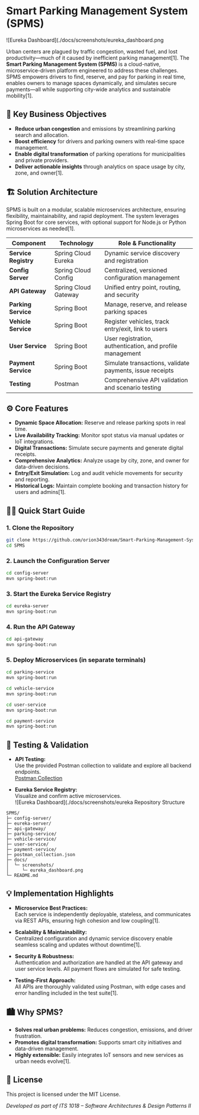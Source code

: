 # Smart Parking Management System (SPMS)

![Eureka Dashboard](./docs/screenshots/eureka_dashboard.png

Urban centers are plagued by traffic congestion, wasted fuel, and lost productivity—much of it caused by inefficient parking management[1]. The **Smart Parking Management System (SPMS)** is a cloud-native, microservice-driven platform engineered to address these challenges. SPMS empowers drivers to find, reserve, and pay for parking in real time, enables owners to manage spaces dynamically, and simulates secure payments—all while supporting city-wide analytics and sustainable mobility[1].

## 🎯 Key Business Objectives

- **Reduce urban congestion** and emissions by streamlining parking search and allocation.
- **Boost efficiency** for drivers and parking owners with real-time space management.
- **Enable digital transformation** of parking operations for municipalities and private providers.
- **Deliver actionable insights** through analytics on space usage by city, zone, and owner[1].

## 🏗️ Solution Architecture

SPMS is built on a modular, scalable microservices architecture, ensuring flexibility, maintainability, and rapid deployment. The system leverages Spring Boot for core services, with optional support for Node.js or Python microservices as needed[1].

| Component             | Technology               | Role & Functionality                                      |
|-----------------------|--------------------------|-----------------------------------------------------------|
| **Service Registry**  | Spring Cloud Eureka      | Dynamic service discovery and registration                |
| **Config Server**     | Spring Cloud Config      | Centralized, versioned configuration management           |
| **API Gateway**       | Spring Cloud Gateway     | Unified entry point, routing, and security                |
| **Parking Service**   | Spring Boot              | Manage, reserve, and release parking spaces               |
| **Vehicle Service**   | Spring Boot              | Register vehicles, track entry/exit, link to users        |
| **User Service**      | Spring Boot              | User registration, authentication, and profile management |
| **Payment Service**   | Spring Boot              | Simulate transactions, validate payments, issue receipts  |
| **Testing**           | Postman                  | Comprehensive API validation and scenario testing         |

## ⚙️ Core Features

- **Dynamic Space Allocation:** Reserve and release parking spots in real time.
- **Live Availability Tracking:** Monitor spot status via manual updates or IoT integrations.
- **Digital Transactions:** Simulate secure payments and generate digital receipts.
- **Comprehensive Analytics:** Analyze usage by city, zone, and owner for data-driven decisions.
- **Entry/Exit Simulation:** Log and audit vehicle movements for security and reporting.
- **Historical Logs:** Maintain complete booking and transaction history for users and admins[1].

## 🧑‍💻 Quick Start Guide

### 1. Clone the Repository

```sh
git clone https://github.com/orion343dream/Smart-Parking-Management-System.git
cd SPMS
```

### 2. Launch the Configuration Server

```sh
cd config-server
mvn spring-boot:run
```

### 3. Start the Eureka Service Registry

```sh
cd eureka-server
mvn spring-boot:run
```

### 4. Run the API Gateway

```sh
cd api-gateway
mvn spring-boot:run
```

### 5. Deploy Microservices (in separate terminals)

```sh
cd parking-service
mvn spring-boot:run

cd vehicle-service
mvn spring-boot:run

cd user-service
mvn spring-boot:run

cd payment-service
mvn spring-boot:run
```

## 🧪 Testing & Validation

- **API Testing:**  
  Use the provided Postman collection to validate and explore all backend endpoints.  
  [Postman Collection](./postman_collection.json)

- **Eureka Service Registry:**  
  Visualize and confirm active microservices.  
  ![Eureka Dashboard](./docs/screenshots/eureka️ Repository Structure

```
SPMS/
├─ config-server/
├─ eureka-server/
├─ api-gateway/
├─ parking-service/
├─ vehicle-service/
├─ user-service/
├─ payment-service/
├─ postman_collection.json
├─ docs/
│  └─ screenshots/
│     └─ eureka_dashboard.png
└─ README.md
```

## 💡 Implementation Highlights

- **Microservice Best Practices:**  
  Each service is independently deployable, stateless, and communicates via REST APIs, ensuring high cohesion and low coupling[1].

- **Scalability & Maintainability:**  
  Centralized configuration and dynamic service discovery enable seamless scaling and updates without downtime[1].

- **Security & Robustness:**  
  Authentication and authorization are handled at the API gateway and user service levels. All payment flows are simulated for safe testing.

- **Testing-First Approach:**  
  All APIs are thoroughly validated using Postman, with edge cases and error handling included in the test suite[1].

## 🏙️ Why SPMS?

- **Solves real urban problems:** Reduces congestion, emissions, and driver frustration.
- **Promotes digital transformation:** Supports smart city initiatives and data-driven management.
- **Highly extensible:** Easily integrates IoT sensors and new services as urban needs evolve[1].

## 📜 License

This project is licensed under the MIT License.

*Developed as part of ITS 1018 – Software Architectures & Design Patterns II*
